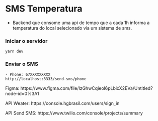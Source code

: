 # SMS Temperatura

* Backend que consome uma api de tempo que a cada 1h informa a temperatura do local selecionado via um sistema de sms. 

### **Iniciar o servidor**
```
yarn dev
```

### **Enviar o SMS**
```
- Phone: 67XXXXXXXXX
http://localhost:3333/send-sms/phone
```

<p>Figma: https://www.figma.com/file/IzGhwCqieol6pLbicX2EVa/Untitled?node-id=0%3A1</p>
<p>API Weater: https://console.hgbrasil.com/users/sign_in</p>
<p>API Send SMS: https://www.twilio.com/console/projects/summary</p>
